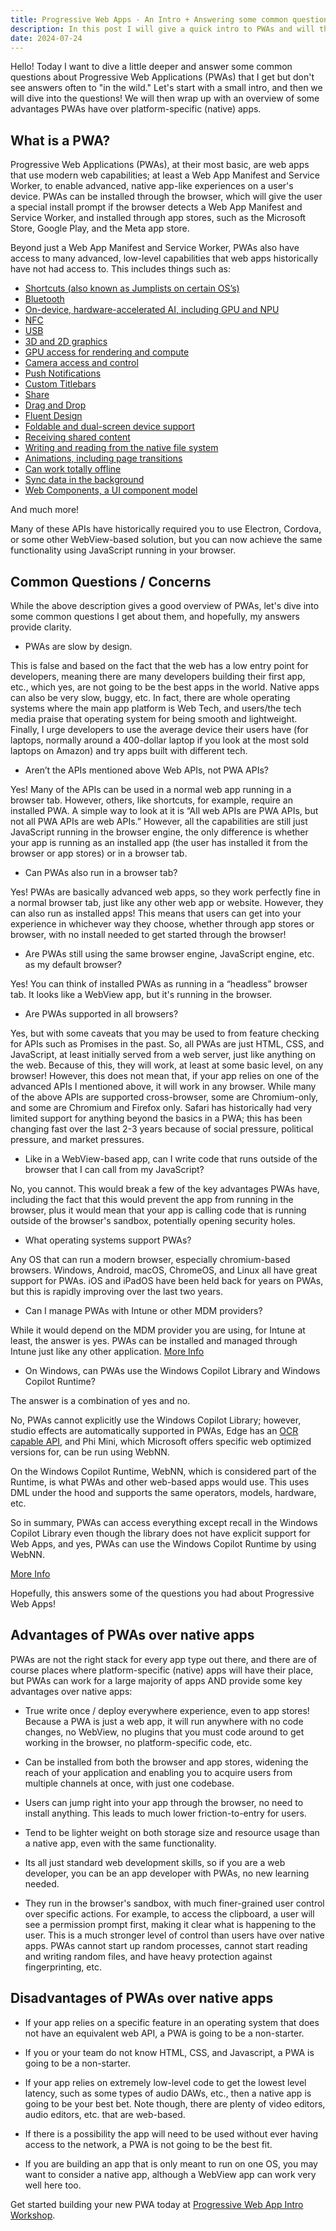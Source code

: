 ```yaml
---
title: Progressive Web Apps - An Intro + Answering some common questions 
description: In this post I will give a quick intro to PWAs and will then answer some common questions about PWAs!
date: 2024-07-24
---
```


Hello! Today I want to dive a little deeper and answer some common questions about Progressive Web Applications (PWAs) that I get but don't see answers often to "in the wild." Let's start with a small intro, and then we will dive into the questions! We will then wrap up with an overview of some advantages PWAs have over platform-specific (native) apps.

## What is a PWA?

Progressive Web Applications (PWAs), at their most basic, are web apps that use modern web capabilities; at least a Web App Manifest and Service Worker, to enable advanced, native app-like experiences on a user's device. PWAs can be installed through the browser, which will give the user a special install prompt if the browser detects a Web App Manifest and Service Worker, and installed through app stores, such as the Microsoft Store, Google Play, and the Meta app store. 

Beyond just a Web App Manifest and Service Worker, PWAs also have access to many advanced, low-level capabilities that web apps historically have not had access to. This includes things such as:

- [Shortcuts (also known as Jumplists on certain OS’s)](https://docs.pwabuilder.com/#/home/native-features?id=shortcuts)
- [Bluetooth](https://medium.com/going-fullstack/interact-with-bluetooth-devices-using-the-web-bluetooth-api-7984b2509939)
- [On-device, hardware-accelerated AI, including GPU and NPU](https://onnxruntime.ai/docs/get-started/with-javascript/web.html)
- [NFC](https://developer.chrome.com/docs/capabilities/nfc)
- [USB](https://developer.chrome.com/docs/capabilities/usb)
- [3D and 2D graphics](https://developer.mozilla.org/en-US/docs/Web/API/WebGL_API)
- [GPU access for rendering and compute](https://developer.chrome.com/blog/webgpu-cross-platform/)
- [Camera access and control](https://developer.chrome.com/blog/imagecapture/)
- [Push Notifications](https://docs.pwabuilder.com/#/home/native-features?id=push-notifications)
- [Custom Titlebars](https://docs.pwabuilder.com/#/home/native-features?id=window-controls-overlay)
- [Share](https://docs.pwabuilder.com/#/home/native-features?id=web-share-api)
- [Drag and Drop](https://developer.mozilla.org/en-US/docs/Web/API/HTML_Drag_and_Drop_API)
- [Fluent Design](https://learn.microsoft.com/en-us/fluent-ui/web-components/)
- [Foldable and dual-screen device support](https://developer.chrome.com/blog/foldable-apis-ot)
- [Receiving shared content](https://docs.pwabuilder.com/#/home/native-features?id=how-to-share-to-your-pwa)
- [Writing and reading from the native file system](https://learn.microsoft.com/en-us/microsoft-edge/progressive-web-apps-chromium/how-to/offline#file-system-access)
- [Animations, including page transitions](https://developer.chrome.com/docs/web-platform/view-transitions/)
- [Can work totally offline](https://learn.microsoft.com/en-us/microsoft-edge/progressive-web-apps-chromium/how-to/service-workers)
- [Sync data in the background](https://docs.pwabuilder.com/#/home/native-features?id=background-sync)
- [Web Components, a UI component model](https://developer.mozilla.org/en-US/docs/Web/API/Web_Components)

And much more!

Many of these APIs have historically required you to use Electron, Cordova, or some other WebView-based solution, but you can now achieve the same functionality using JavaScript running in your browser.

## Common Questions / Concerns

While the above description gives a good overview of PWAs, let's dive into some common questions I get about them, and hopefully, my answers provide clarity.

- PWAs are slow by design.

This is false and based on the fact that the web has a low entry point for developers, meaning there are many developers building their first app, etc., which yes, are not going to be the best apps in the world. Native apps can also be very slow, buggy, etc. In fact, there are whole operating systems where the main app platform is Web Tech, and users/the tech media praise that operating system for being smooth and lightweight. Finally, I urge developers to use the average device their users have (for laptops, normally around a 400-dollar laptop if you look at the most sold laptops on Amazon) and try apps built with different tech.

- Aren’t the APIs mentioned above Web APIs, not PWA APIs?  

Yes! Many of the APIs can be used in a normal web app running in a browser tab. However, others, like shortcuts, for example, require an installed PWA. A simple way to look at it is “All web APIs are PWA APIs, but not all PWA APIs are web APIs.” However, all the capabilities are still just JavaScript running in the browser engine, the only difference is whether your app is running as an installed app (the user has installed it from the browser or app stores) or in a browser tab.

- Can PWAs also run in a browser tab?  

Yes! PWAs are basically advanced web apps, so they work perfectly fine in a normal browser tab, just like any other web app or website. However, they can also run as installed apps! This means that users can get into your experience in whichever way they choose, whether through app stores or browser, with no install needed to get started through the browser!

- Are PWAs still using the same browser engine, JavaScript engine, etc. as my default browser?  

Yes! You can think of installed PWAs as running in a “headless” browser tab. It looks like a WebView app, but it's running in the browser.

- Are PWAs supported in all browsers?  

Yes, but with some caveats that you may be used to from feature checking for APIs such as Promises in the past. So, all PWAs are just HTML, CSS, and JavaScript, at least initially served from a web server, just like anything on the web. Because of this, they will work, at least at some basic level, on any browser! However, this does not mean that, if your app relies on one of the advanced APIs I mentioned above, it will work in any browser. While many of the above APIs are supported cross-browser, some are Chromium-only, and some are Chromium and Firefox only. Safari has historically had very limited support for anything beyond the basics in a PWA; this has been changing fast over the last 2-3 years because of social pressure, political pressure, and market pressures.  

- Like in a WebView-based app, can I write code that runs outside of the browser that I can call from my JavaScript?  

No, you cannot. This would break a few of the key advantages PWAs have, including the fact that this would prevent the app from running in the browser, plus it would mean that your app is calling code that is running outside of the browser's sandbox, potentially opening security holes.

- What operating systems support PWAs?

Any OS that can run a modern browser, especially chromium-based browsers. Windows, Android, macOS, ChromeOS, and Linux all have great support for PWAs. iOS and iPadOS have been held back for years on PWAs, but this is rapidly improving over the last two years.

- Can I manage PWAs with Intune or other MDM providers?

While it would depend on the MDM provider you are using, for Intune at least, the answer is yes. PWAs can be installed and managed through Intune just like any other application. [More Info](https://learn.microsoft.com/en-us/surface-hub/install-pwa-surface-hub)

- On Windows, can PWAs use the Windows Copilot Library and Windows Copilot Runtime? 

The answer is a combination of yes and no. 

No, PWAs cannot explicitly use the Windows Copilot Library; however, studio effects are automatically supported in PWAs, Edge has an [OCR capable API](https://developer.chrome.com/docs/capabilities/shape-detection), and Phi Mini, which Microsoft offers specific web optimized versions for, can be run using WebNN. 

On the Windows Copilot Runtime, WebNN, which is considered part of the Runtime, is what PWAs and other web-based apps would use. This uses DML under the hood and supports the same operators, models, hardware, etc.

So in summary, PWAs can access everything except recall in the Windows Copilot Library even though the library does not have explicit support for Web Apps, and yes, PWAs can use the Windows Copilot Runtime by using WebNN.

[More Info](https://learn.microsoft.com/en-us/windows/ai/directml/webnn-overview)

Hopefully, this answers some of the questions you had about Progressive Web Apps!

## Advantages of PWAs over native apps

PWAs are not the right stack for every app type out there, and there are of course places where platform-specific (native) apps will have their place, but PWAs can work for a large majority of apps AND provide some key advantages over native apps:

- True write once / deploy everywhere experience, even to app stores! Because a PWA is just a web app, it will run anywhere with no code changes, no WebView, no plugins that you must code around to get working in the browser, no platform-specific code, etc.

- Can be installed from both the browser and app stores, widening the reach of your application and enabling you to acquire users from multiple channels at once, with just one codebase.  

- Users can jump right into your app through the browser, no need to install anything. This leads to much lower friction-to-entry for users.

- Tend to be lighter weight on both storage size and resource usage than a native app, even with the same functionality.  

- Its all just standard web development skills, so if you are a web developer, you can be an app developer with PWAs, no new learning needed.

- They run in the browser's sandbox, with much finer-grained user control over specific actions. For example, to access the clipboard, a user will see a permission prompt first, making it clear what is happening to the user. This is a much stronger level of control than users have over native apps. PWAs cannot start up random processes, cannot start reading and writing random files, and have heavy protection against fingerprinting, etc.

## Disadvantages of PWAs over native apps

- If your app relies on a specific feature in an operating system that does not have an equivalent web API, a PWA is going to be a non-starter.

- If you or your team do not know HTML, CSS, and Javascript, a PWA is going to be a non-starter.

- If your app relies on extremely low-level code to get the lowest level latency, such as some types of audio DAWs, etc., then a native app is going to be your best bet. Note though, there are plenty of video editors, audio editors, etc. that are web-based.

- If there is a possibility the app will need to be used without ever having access to the network, a PWA is not going to be the best fit.

- If you are building an app that is only meant to run on one OS, you may want to consider a native app, although a WebView app can work very well here too.

Get started building your new PWA today at [Progressive Web App Intro Workshop](https://docs.pwabuilder.com/#/home/pwa-workshop).

